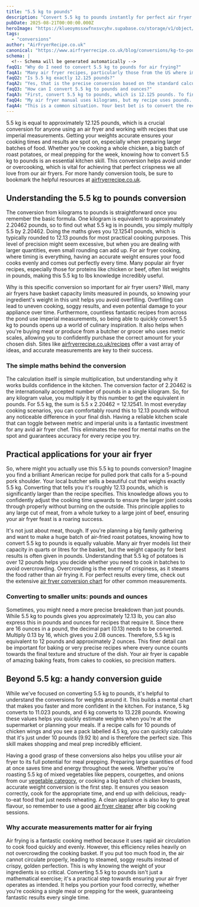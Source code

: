 ```yaml
---
title: "5.5 kg to pounds"
description: "Convert 5.5 kg to pounds instantly for perfect air fryer portions. Get easy charts, tips, and avoid recipe confusion with our simple guide."
pubDate: 2025-08-21T00:00:00.000Z
heroImage: "https://klueoymssxwfnxsvcyhv.supabase.co/storage/v1/object/public/Shmucket/5-5-kg-to-pounds-b9780.webp"
tags:
  - "conversions"
author: "AirFryerRecipe.co.uk"
canonical: "https://www.airfryerrecipe.co.uk/blog/conversions/kg-to-pounds/5-5-kg-to-pounds-b9780"
schema: |
  <!-- Schema will be generated automatically -->
faqQ1: "Why do I need to convert 5.5 kg to pounds for air frying?"
faqA1: "Many air fryer recipes, particularly those from the US where imperial measurements are standard, list ingredient weights in pounds. Converting 5.5 kg to pounds (approximately 12.13 lb) ensures you use the correct amount of food for the recipe, which is crucial for accurate cooking times and results. Furthermore, your air fryer's basket has a maximum weight capacity for optimal performance, usually stated in pounds, so this conversion helps you avoid overloading it."
faqQ2: "Is 5.5 kg exactly 12.125 pounds?"
faqA2: "Yes, that is the precise conversion based on the standard calculation where 1 kilogram equals 2.20462 pounds. For most cooking purposes, you can comfortably round this to 12.13 pounds. This level of accuracy is important for larger quantities because even a small difference per kilogram adds up, potentially affecting cooking times and seasoning ratios in your air fryer recipes."
faqQ3: "How can I convert 5.5 kg to pounds and ounces?"
faqA3: "First, convert 5.5 kg to pounds, which is 12.125 pounds. To find the ounces, take the decimal portion (0.125) and multiply it by 16, as there are 16 ounces in a pound. This calculation gives you 2 ounces. Therefore, 5.5 kg is equivalent to 12 pounds and 2 ounces. This finer measurement can be useful for very precise baking recipes in your air fryer."
faqQ4: "My air fryer manual uses kilograms, but my recipe uses pounds. What should I do?"
faqA4: "This is a common situation. Your best bet is to convert the recipe's pound measurement into kilograms using the reverse calculation (pounds divided by 2.20462) to match your appliance's guidance. Alternatively, convert your ingredient's weight from kg to lb to ensure it aligns with the recipe. Keeping a simple conversion chart on your fridge or using a calculator app can make this process quick and effortless every time you cook."
---
```

<p>5.5 kg is equal to approximately 12.125 pounds, which is a crucial conversion for anyone using an air fryer and working with recipes that use imperial measurements. Getting your weights accurate ensures your cooking times and results are spot on, especially when preparing larger batches of food. Whether you're cooking a whole chicken, a big batch of roast potatoes, or meal prepping for the week, knowing how to convert 5.5 kg to pounds is an essential kitchen skill. This conversion helps avoid under or overcooking, which is vital for achieving that perfect crispness we all love from our air fryers. For more handy conversion tools, be sure to bookmark the helpful resources at <a href="https://www.airfryerrecipe.co.uk">airfryerrecipe.co.uk</a>.</p>

<h2>Understanding the 5.5 kg to pounds conversion</h2>
<p>The conversion from kilograms to pounds is straightforward once you remember the basic formula. One kilogram is equivalent to approximately 2.20462 pounds, so to find out what 5.5 kg is in pounds, you simply multiply 5.5 by 2.20462. Doing the maths gives you 12.12541 pounds, which is typically rounded to 12.13 pounds for most practical cooking purposes. This level of precision might seem excessive, but when you are dealing with larger quantities, even small rounding can add up. For air fryer cooking, where timing is everything, having an accurate weight ensures your food cooks evenly and comes out perfectly every time. Many popular air fryer recipes, especially those for proteins like chicken or beef, often list weights in pounds, making this 5.5 kg to lbs knowledge incredibly useful.</p>

<p>Why is this specific conversion so important for air fryer users? Well, many air fryers have basket capacity limits measured in pounds, so knowing your ingredient's weight in this unit helps you avoid overfilling. Overfilling can lead to uneven cooking, soggy results, and even potential damage to your appliance over time. Furthermore, countless fantastic recipes from across the pond use imperial measurements, so being able to quickly convert 5.5 kg to pounds opens up a world of culinary inspiration. It also helps when you're buying meat or produce from a butcher or grocer who uses metric scales, allowing you to confidently purchase the correct amount for your chosen dish. Sites like <a href="https://www.airfryerrecipe.co.uk/recipes">airfryerrecipe.co.uk/recipes</a> offer a vast array of ideas, and accurate measurements are key to their success.</p>

<h3>The simple maths behind the conversion</h3>
<p>The calculation itself is simple multiplication, but understanding why it works builds confidence in the kitchen. The conversion factor of 2.20462 is the internationally accepted number of pounds in a single kilogram. So, for any kilogram value, you multiply it by this number to get the equivalent in pounds. For 5.5 kg, the sum is 5.5 x 2.20462 = 12.12541. In most everyday cooking scenarios, you can comfortably round this to 12.13 pounds without any noticeable difference in your final dish. Having a reliable kitchen scale that can toggle between metric and imperial units is a fantastic investment for any avid air fryer chef. This eliminates the need for mental maths on the spot and guarantees accuracy for every recipe you try.</p>

<h2>Practical applications for your air fryer</h2>
<p>So, where might you actually use this 5.5 kg to pounds conversion? Imagine you find a brilliant American recipe for pulled pork that calls for a 5-pound pork shoulder. Your local butcher sells a beautiful cut that weighs exactly 5.5 kg. Converting that tells you it's roughly 12.13 pounds, which is significantly larger than the recipe specifies. This knowledge allows you to confidently adjust the cooking time upwards to ensure the larger joint cooks through properly without burning on the outside. This principle applies to any large cut of meat, from a whole turkey to a large joint of beef, ensuring your air fryer feast is a roaring success.</p>

<p>It's not just about meat, though. If you're planning a big family gathering and want to make a huge batch of air-fried roast potatoes, knowing how to convert 5.5 kg to pounds is equally valuable. Many air fryer models list their capacity in quarts or litres for the basket, but the weight capacity for best results is often given in pounds. Understanding that 5.5 kg of potatoes is over 12 pounds helps you decide whether you need to cook in batches to avoid overcrowding. Overcrowding is the enemy of crispiness, as it steams the food rather than air frying it. For perfect results every time, check out the extensive <a href="https://www.airfryerrecipe.co.uk/air-fryer-conversion-chart">air fryer conversion chart</a> for other common measurements.</p>

<h3>Converting to smaller units: pounds and ounces</h3>
<p>Sometimes, you might need a more precise breakdown than just pounds. While 5.5 kg to pounds gives you approximately 12.13 lb, you can also express this in pounds and ounces for recipes that require it. Since there are 16 ounces in a pound, the decimal part (0.13) needs to be converted. Multiply 0.13 by 16, which gives you 2.08 ounces. Therefore, 5.5 kg is equivalent to 12 pounds and approximately 2 ounces. This finer detail can be important for baking or very precise recipes where every ounce counts towards the final texture and structure of the dish. Your air fryer is capable of amazing baking feats, from cakes to cookies, so precision matters.</p>

<h2>Beyond 5.5 kg: a handy conversion guide</h2>
<p>While we've focused on converting 5.5 kg to pounds, it's helpful to understand the conversions for weights around it. This builds a mental chart that makes you faster and more confident in the kitchen. For instance, 5 kg converts to 11.023 pounds, and 6 kg converts to 13.228 pounds. Knowing these values helps you quickly estimate weights when you're at the supermarket or planning your meals. If a recipe calls for 10 pounds of chicken wings and you see a pack labelled 4.5 kg, you can quickly calculate that it's just under 10 pounds (9.92 lb) and is therefore the perfect size. This skill makes shopping and meal prep incredibly efficient.</p>

<p>Having a good grasp of these conversions also helps you utilise your air fryer to its full potential for meal prepping. Preparing large quantities of food at once saves time and energy throughout the week. Whether you're roasting 5.5 kg of mixed vegetables like peppers, courgettes, and onions from our <a href="https://www.airfryerrecipe.co.uk/recipe-category/vegetables">vegetable category</a>, or cooking a big batch of chicken breasts, accurate weight conversion is the first step. It ensures you season correctly, cook for the appropriate time, and end up with delicious, ready-to-eat food that just needs reheating. A clean appliance is also key to great flavour, so remember to use a good <a href="https://www.airfryerrecipe.co.uk/air-fryer-cleaner">air fryer cleaner</a> after big cooking sessions.</p>

<h3>Why accurate measurements matter for air frying</h3>
<p>Air frying is a fantastic cooking method because it uses rapid air circulation to cook food quickly and evenly. However, this efficiency relies heavily on not overcrowding the cooking basket. If you put too much food in, the air cannot circulate properly, leading to steamed, soggy results instead of crispy, golden perfection. This is why knowing the weight of your ingredients is so critical. Converting 5.5 kg to pounds isn't just a mathematical exercise; it's a practical step towards ensuring your air fryer operates as intended. It helps you portion your food correctly, whether you're cooking a single meal or prepping for the week, guaranteeing fantastic results every single time.</p>
